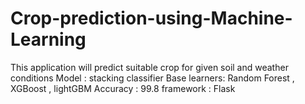 ﻿# Crop-prediction-using-Machine-Learning
 This application will predict suitable crop for given soil and weather conditions
Model : stacking classifier
Base learners: Random Forest , XGBoost , lightGBM
Accuracy : 99.8
framework : Flask
